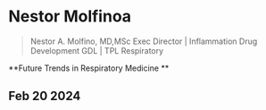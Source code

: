# Nestor Molfinoa

> Nestor A. Molfino, MD,MSc
Exec Director | Inflammation Drug Development
GDL | TPL Respiratory

**Future Trends in Respiratory Medicine **

## Feb 20 2024


